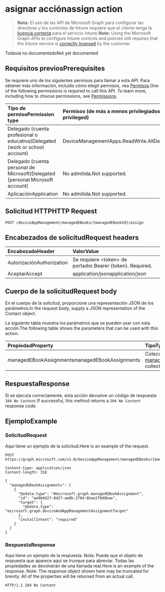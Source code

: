 # <a name="assign-action"></a><span data-ttu-id="75b63-101">asignar acción</span><span class="sxs-lookup"><span data-stu-id="75b63-101">assign action</span></span>

> <span data-ttu-id="75b63-102">**Nota:** El uso de las API de Microsoft Graph para configurar las directivas y los controles de Intune requiere que el cliente tenga la [licencia correcta](https://go.microsoft.com/fwlink/?linkid=839381) para el servicio Intune.</span><span class="sxs-lookup"><span data-stu-id="75b63-102">**Note:** Using the Microsoft Graph APIs to configure Intune controls and policies still requires that the Intune service is [correctly licensed](https://go.microsoft.com/fwlink/?linkid=839381) by the customer.</span></span>

<span data-ttu-id="75b63-103">Todavía no documentado</span><span class="sxs-lookup"><span data-stu-id="75b63-103">Not yet documented</span></span>
## <a name="prerequisites"></a><span data-ttu-id="75b63-104">Requisitos previos</span><span class="sxs-lookup"><span data-stu-id="75b63-104">Prerequisites</span></span>
<span data-ttu-id="75b63-p101">Se requiere uno de los siguientes permisos para llamar a esta API. Para obtener más información, incluido cómo elegir permisos, vea [Permisos](../../../concepts/permissions_reference.md).</span><span class="sxs-lookup"><span data-stu-id="75b63-p101">One of the following permissions is required to call this API. To learn more, including how to choose permissions, see [Permissions](../../../concepts/permissions_reference.md).</span></span>

|<span data-ttu-id="75b63-107">Tipo de permiso</span><span class="sxs-lookup"><span data-stu-id="75b63-107">Permission type</span></span>|<span data-ttu-id="75b63-108">Permisos (de más a menos privilegiados)</span><span class="sxs-lookup"><span data-stu-id="75b63-108">Permissions (from least to most privileged)</span></span>|
|:---|:---|
|<span data-ttu-id="75b63-109">Delegado (cuenta profesional o educativa)</span><span class="sxs-lookup"><span data-stu-id="75b63-109">Delegated (work or school account)</span></span>|<span data-ttu-id="75b63-110">DeviceManagementApps.ReadWrite.All</span><span class="sxs-lookup"><span data-stu-id="75b63-110">DeviceManagementApps.ReadWrite.All</span></span>|
|<span data-ttu-id="75b63-111">Delegado (cuenta personal de Microsoft)</span><span class="sxs-lookup"><span data-stu-id="75b63-111">Delegated (personal Microsoft account)</span></span>|<span data-ttu-id="75b63-112">No admitida.</span><span class="sxs-lookup"><span data-stu-id="75b63-112">Not supported.</span></span>|
|<span data-ttu-id="75b63-113">Aplicación</span><span class="sxs-lookup"><span data-stu-id="75b63-113">Application</span></span>|<span data-ttu-id="75b63-114">No admitida.</span><span class="sxs-lookup"><span data-stu-id="75b63-114">Not supported.</span></span>|

## <a name="http-request"></a><span data-ttu-id="75b63-115">Solicitud HTTP</span><span class="sxs-lookup"><span data-stu-id="75b63-115">HTTP Request</span></span>
<!-- {
  "blockType": "ignored"
}
-->
``` http
POST /deviceAppManagement/managedEBooks/{managedEBookId}/assign
```

## <a name="request-headers"></a><span data-ttu-id="75b63-116">Encabezados de solicitud</span><span class="sxs-lookup"><span data-stu-id="75b63-116">Request headers</span></span>
|<span data-ttu-id="75b63-117">Encabezado</span><span class="sxs-lookup"><span data-stu-id="75b63-117">Header</span></span>|<span data-ttu-id="75b63-118">Valor</span><span class="sxs-lookup"><span data-stu-id="75b63-118">Value</span></span>|
|:---|:---|
|<span data-ttu-id="75b63-119">Autorización</span><span class="sxs-lookup"><span data-stu-id="75b63-119">Authorization</span></span>|<span data-ttu-id="75b63-120">Se requiere &lt;token&gt; de portador.</span><span class="sxs-lookup"><span data-stu-id="75b63-120">Bearer {token}. Required.</span></span>|
|<span data-ttu-id="75b63-121">Aceptar</span><span class="sxs-lookup"><span data-stu-id="75b63-121">Accept</span></span>|<span data-ttu-id="75b63-122">application/json</span><span class="sxs-lookup"><span data-stu-id="75b63-122">application/json</span></span>|

## <a name="request-body"></a><span data-ttu-id="75b63-123">Cuerpo de la solicitud</span><span class="sxs-lookup"><span data-stu-id="75b63-123">Request body</span></span>
<span data-ttu-id="75b63-124">En el cuerpo de la solicitud, proporcione una representación JSON de los parámetros.</span><span class="sxs-lookup"><span data-stu-id="75b63-124">In the request body, supply a JSON representation of the Contact object.</span></span>

<span data-ttu-id="75b63-125">La siguiente tabla muestra los parámetros que se pueden usar con esta acción.</span><span class="sxs-lookup"><span data-stu-id="75b63-125">The following table shows the parameters that can be used with this action.</span></span>

|<span data-ttu-id="75b63-126">Propiedad</span><span class="sxs-lookup"><span data-stu-id="75b63-126">Property</span></span>|<span data-ttu-id="75b63-127">Tipo</span><span class="sxs-lookup"><span data-stu-id="75b63-127">Type</span></span>|<span data-ttu-id="75b63-128">Descripción</span><span class="sxs-lookup"><span data-stu-id="75b63-128">Description</span></span>|
|:---|:---|:---|
|<span data-ttu-id="75b63-129">managedEBookAssignments</span><span class="sxs-lookup"><span data-stu-id="75b63-129">managedEBookAssignments</span></span>|<span data-ttu-id="75b63-130">Colección [managedEBookAssignment](../resources/intune_books_managedebookassignment.md)</span><span class="sxs-lookup"><span data-stu-id="75b63-130">[managedEBookAssignment](../resources/intune_books_managedebookassignment.md) collection</span></span>|<span data-ttu-id="75b63-131">Todavía no documentado</span><span class="sxs-lookup"><span data-stu-id="75b63-131">Not yet documented</span></span>|



## <a name="response"></a><span data-ttu-id="75b63-132">Respuesta</span><span class="sxs-lookup"><span data-stu-id="75b63-132">Response</span></span>
<span data-ttu-id="75b63-133">Si se ejecuta correctamente, esta acción devuelve un código de respuesta `204 No Content`.</span><span class="sxs-lookup"><span data-stu-id="75b63-133">If successful, this method returns a `204 No Content` response code.</span></span>

## <a name="example"></a><span data-ttu-id="75b63-134">Ejemplo</span><span class="sxs-lookup"><span data-stu-id="75b63-134">Example</span></span>
### <a name="request"></a><span data-ttu-id="75b63-135">Solicitud</span><span class="sxs-lookup"><span data-stu-id="75b63-135">Request</span></span>
<span data-ttu-id="75b63-136">Aquí tiene un ejemplo de la solicitud.</span><span class="sxs-lookup"><span data-stu-id="75b63-136">Here is an example of the request.</span></span>
``` http
POST https://graph.microsoft.com/v1.0/deviceAppManagement/managedEBooks/{managedEBookId}/assign

Content-type: application/json
Content-length: 318

{
  "managedEBookAssignments": [
    {
      "@odata.type": "#microsoft.graph.managedEBookAssignment",
      "id": "ae8b0d27-0d27-ae8b-270d-8bae270d8bae",
      "target": {
        "@odata.type": "microsoft.graph.deviceAndAppManagementAssignmentTarget"
      },
      "installIntent": "required"
    }
  ]
}
```

### <a name="response"></a><span data-ttu-id="75b63-137">Respuesta</span><span class="sxs-lookup"><span data-stu-id="75b63-137">Response</span></span>
<span data-ttu-id="75b63-p102">Aquí tiene un ejemplo de la respuesta. Nota: Puede que el objeto de respuesta que aparece aquí se trunque para abreviar. Todas las propiedades se devolverán de una llamada real.</span><span class="sxs-lookup"><span data-stu-id="75b63-p102">Here is an example of the response. Note: The response object shown here may be truncated for brevity. All of the properties will be returned from an actual call.</span></span>
``` http
HTTP/1.1 204 No Content
```



